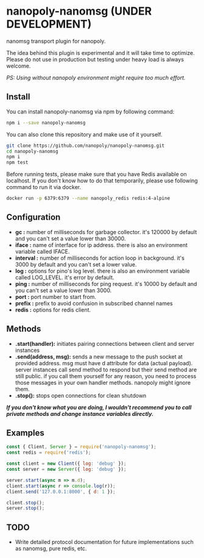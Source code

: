 # nanopoly-nanomsg (UNDER DEVELOPMENT)

nanomsg transport plugin for nanopoly.

The idea behind this plugin is experimental and it will take time to optimize.
Please do not use in production but testing under heavy load is always welcome.

*PS: Using without nanopoly environment might require too much effort.*

## Install

You can install nanopoly-nanomsg via npm by following command:

```bash
npm i --save nanopoly-nanomsg
```

You can also clone this repository and make use of it yourself.

```bash
git clone https://github.com/nanopoly/nanopoly-nanomsg.git
cd nanopoly-nanomsg
npm i
npm test
```

Before running tests, please make sure that you have Redis available on localhost.
If you don't know how to do that temporarily, please use following command to run it via docker.

```bash
docker run -p 6379:6379 --name nanopoly_redis redis:4-alpine
```

## Configuration

- **gc          :** number of milliseconds for garbage collector. it's 120000 by default and you can't set a value lower than 30000.
- **iface       :** name of interface for ip address. there is also an environment variable called IFACE.
- **interval    :** number of milliseconds for action loop in background. it's 3000 by default and you can't set a lower value.
- **log         :** options for pino's log level. there is also an environment variable called LOG_LEVEL. it's error by default.
- **ping        :** number of milliseconds for ping request. it's 10000 by default and you can't set a value lower than 3000.
- **port        :** port number to start from.
- **prefix      :** prefix to avoid confusion in subscribed channel names
- **redis       :** options for redis client.

## Methods

- **.start(handler):** initiates pairing connections between client and server instances
- **.send(address, msg):** sends a new message to the push socket at provided address.
msg must have d attribute for data (actual payload).
server instances call send method to respond but their send method are still public.
if you call them yourself for any reason, you need to process those messages in your own handler methods.
nanopoly might ignore them.
- **.stop():** stops open connections for clean shutdown

***If you don't know what you are doing, I wouldn't recommend you to call private methods and change instance variables directly.***

## Examples

```js
const { Client, Server } = require('nanopoly-nanomsg');
const redis = require('redis');

const client = new Client({ log: 'debug' });
const server = new Server({ log: 'debug' });

server.start(async m => m.d);
client.start(async r => console.log(r));
client.send('127.0.0.1:8000', { d: 1 });

client.stop();
server.stop();
```

## TODO

- Write detailed protocol documentation for future implementations such as nanomsg, pure redis, etc.
